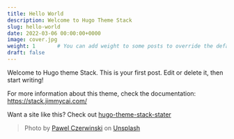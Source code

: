 ```yaml
---
title: Hello World
description: Welcome to Hugo Theme Stack
slug: hello-world
date: 2022-03-06 00:00:00+0000
image: cover.jpg
weight: 1       # You can add weight to some posts to override the default sorting (date descending)
draft: false
---
```


Welcome to Hugo theme Stack. This is your first post. Edit or delete it, then start writing!

For more information about this theme, check the documentation: https://stack.jimmycai.com/

Want a site like this? Check out [hugo-theme-stack-stater](https://github.com/CaiJimmy/hugo-theme-stack-starter)

> Photo by [Pawel Czerwinski](https://unsplash.com/@pawel_czerwinski) on [Unsplash](https://unsplash.com/)
